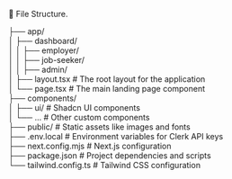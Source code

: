 📂 File Structure.

├── app/    
│ ├── dashboard/  
│ │ ├── employer/  
│ │ ├── job-seeker/  
│ │ ├── admin/  
│ ├── layout.tsx # The root layout for the application   
│ └── page.tsx # The main landing page component   
├── components/   
│ ├── ui/ # Shadcn UI components   
│ └── ... # Other custom components   
├── public/ # Static assets like images and fonts   
├── .env.local # Environment variables for Clerk API keys   
├── next.config.mjs # Next.js configuration   
├── package.json # Project dependencies and scripts   
└── tailwind.config.ts # Tailwind CSS configuration   

